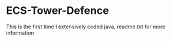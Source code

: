 # ECS-Tower-Defence
This is the first time I extensively coded java, readme.txt for more information
